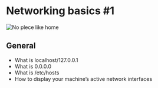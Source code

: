 # Networking basics #1

![No plece like home](https://s3.amazonaws.com/intranet-projects-files/holbertonschool-sysadmin_devops/285/s7kpNYq.png)

## General

* What is localhost/127.0.0.1
* What is 0.0.0.0
* What is /etc/hosts
* How to display your machine’s active network interfaces
